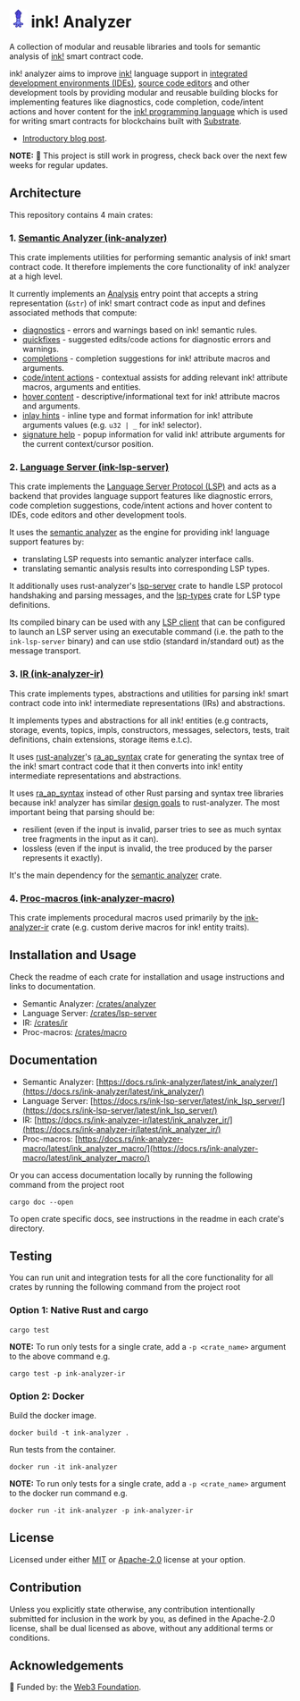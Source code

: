 # ![icon](/images/iconx32.png "icon") ink! Analyzer

A collection of modular and reusable libraries and tools for semantic analysis of [ink!](https://use.ink/) smart contract code.

ink! analyzer aims to improve [ink!](https://use.ink/) language support in [integrated development environments (IDEs)](https://en.wikipedia.org/wiki/Integrated_development_environment), [source code editors](https://en.wikipedia.org/wiki/Source-code_editor) and other development tools by providing modular and reusable building blocks for implementing features like diagnostics, code completion, code/intent actions and hover content for the [ink! programming language](https://use.ink/) which is used for writing smart contracts for blockchains built with [Substrate](https://substrate.io/).

- [Introductory blog post](https://analyze.ink/blog/introducing-ink-analyzer).

**NOTE:** 🚧 This project is still work in progress, check back over the next few weeks for regular updates.

## Architecture

This repository contains 4 main crates:

### 1. [Semantic Analyzer (ink-analyzer)](/crates/analyzer)

This crate implements utilities for performing semantic analysis of ink! smart contract code.
It therefore implements the core functionality of ink! analyzer at a high level.

It currently implements an [Analysis](/crates/analyzer/src/analysis.rs) entry point that accepts a string representation (`&str`) of ink! smart contract code as input and defines associated methods that compute:

- [diagnostics](/crates/analyzer/src/analysis/diagnostics.rs) - errors and warnings based on ink! semantic rules.
- [quickfixes](/crates/analyzer/src/analysis/diagnostics.rs) - suggested edits/code actions for diagnostic errors and warnings.
- [completions](/crates/analyzer/src/analysis/completions.rs) - completion suggestions for ink! attribute macros and arguments.
- [code/intent actions](/crates/analyzer/src/analysis/actions.rs) - contextual assists for adding relevant ink! attribute macros, arguments and entities.
- [hover content](/crates/analyzer/src/analysis/hover.rs) - descriptive/informational text for ink! attribute macros and arguments.
- [inlay hints](/crates/analyzer/src/analysis/inlay_hints.rs) - inline type and format information for ink! attribute arguments values (e.g. `u32 | _` for ink! selector).
- [signature help](/crates/analyzer/src/analysis/signature_help.rs) - popup information for valid ink! attribute arguments for the current context/cursor position.

### 2. [Language Server (ink-lsp-server)](/crates/lsp-server)

This crate implements the [Language Server Protocol (LSP)](https://microsoft.github.io/language-server-protocol/) and acts as a backend that provides language support features like diagnostic errors, code completion suggestions, code/intent actions and hover content to IDEs, code editors and other development tools.

It uses the [semantic analyzer](/crates/analyzer) as the engine for providing ink! language support features by:
- translating LSP requests into semantic analyzer interface calls.
- translating semantic analysis results into corresponding LSP types.

It additionally uses rust-analyzer's [lsp-server](https://docs.rs/lsp-server/latest/lsp_server/) crate to handle LSP protocol handshaking and parsing messages, and the [lsp-types](https://docs.rs/lsp-types/latest/lsp_types/) crate for LSP type definitions.

Its compiled binary can be used with any [LSP client](https://microsoft.github.io/language-server-protocol/implementors/tools/) that can be configured to launch an LSP server using an executable command (i.e. the path to the `ink-lsp-server` binary) and can use stdio (standard in/standard out) as the message transport.

### 3. [IR (ink-analyzer-ir)](/crates/ir)

This crate implements types, abstractions and utilities for parsing ink! smart contract code into ink! intermediate representations (IRs) and abstractions.

It implements types and abstractions for all ink! entities (e.g contracts, storage, events, topics, impls, constructors, messages, selectors, tests, trait definitions, chain extensions, storage items e.t.c).

It uses [rust-analyzer](https://github.com/rust-lang/rust-analyzer)'s [ra_ap_syntax](https://docs.rs/ra_ap_syntax/latest/ra_ap_syntax/) crate for generating the syntax tree
of the ink! smart contract code that it then converts into ink! entity intermediate representations and abstractions.

It uses [ra_ap_syntax](https://docs.rs/ra_ap_syntax/latest/ra_ap_syntax/) instead of other Rust parsing and syntax tree libraries because ink! analyzer has similar [design goals](https://github.com/rust-lang/rust-analyzer/blob/master/docs/dev/syntax.md#design-goals) to rust-analyzer.
The most important being that parsing should be:
- resilient (even if the input is invalid, parser tries to see as much syntax tree fragments in the input as it can).
- lossless (even if the input is invalid, the tree produced by the parser represents it exactly).

It's the main dependency for the [semantic analyzer](/crates/analyzer) crate.

### 4. [Proc-macros (ink-analyzer-macro)](/crates/macro)

This crate implements procedural macros used primarily by the [ink-analyzer-ir](/crates/ir) crate (e.g. custom derive macros for ink! entity traits).

## Installation and Usage

Check the readme of each crate for installation and usage instructions and links to documentation.

- Semantic Analyzer: [/crates/analyzer](/crates/analyzer)
- Language Server: [/crates/lsp-server](/crates/lsp-server)
- IR: [/crates/ir](/crates/ir)
- Proc-macros: [/crates/macro](/crates/macro)

## Documentation

- Semantic Analyzer: [https://docs.rs/ink-analyzer/latest/ink_analyzer/](https://docs.rs/ink-analyzer/latest/ink_analyzer/)
- Language Server: [https://docs.rs/ink-lsp-server/latest/ink_lsp_server/](https://docs.rs/ink-lsp-server/latest/ink_lsp_server/)
- IR: [https://docs.rs/ink-analyzer-ir/latest/ink_analyzer_ir/](https://docs.rs/ink-analyzer-ir/latest/ink_analyzer_ir/)
- Proc-macros: [https://docs.rs/ink-analyzer-macro/latest/ink_analyzer_macro/](https://docs.rs/ink-analyzer-macro/latest/ink_analyzer_macro/)

Or you can access documentation locally by running the following command from the project root

```shell
cargo doc --open
```

To open crate specific docs, see instructions in the readme in each crate's directory.

## Testing

You can run unit and integration tests for all the core functionality for all crates by running the following command from the project root

### Option 1: Native Rust and cargo

```shell
cargo test
```

**NOTE:** To run only tests for a single crate, add a `-p <crate_name>` argument to the above command e.g.
```shell
cargo test -p ink-analyzer-ir
```

### Option 2: Docker

Build the docker image.
```shell
docker build -t ink-analyzer .
```

Run tests from the container.
```shell
docker run -it ink-analyzer
```

**NOTE:** To run only tests for a single crate, add a `-p <crate_name>` argument to the docker run command e.g.
```shell
docker run -it ink-analyzer -p ink-analyzer-ir
```

## License

Licensed under either [MIT](/LICENSE-MIT) or [Apache-2.0](/LICENSE-APACHE) license at your option.

## Contribution

Unless you explicitly state otherwise, any contribution intentionally submitted
for inclusion in the work by you, as defined in the Apache-2.0 license, shall be
dual licensed as above, without any additional terms or conditions.

## Acknowledgements

🌱 Funded by: the [Web3 Foundation](https://web3.foundation/).
